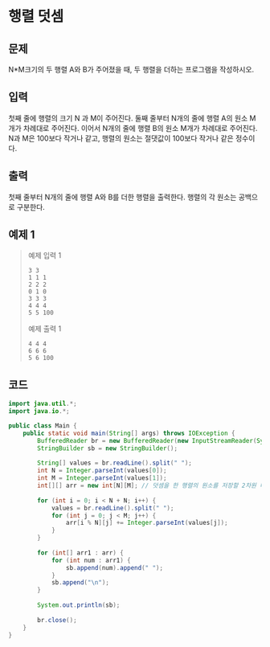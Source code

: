# 행렬 덧셈

## 문제
N*M크기의 두 행렬 A와 B가 주어졌을 때, 두 행렬을 더하는 프로그램을 작성하시오.

## 입력
첫째 줄에 행렬의 크기 N 과 M이 주어진다. 둘째 줄부터 N개의 줄에 행렬 A의 원소 M개가 차례대로 주어진다. 이어서 N개의 줄에 행렬 B의 원소 M개가 차례대로 주어진다. N과 M은 100보다 작거나 같고, 행렬의 원소는 절댓값이 100보다 작거나 같은 정수이다.

## 출력
첫째 줄부터 N개의 줄에 행렬 A와 B를 더한 행렬을 출력한다. 행렬의 각 원소는 공백으로 구분한다.

## 예제 1

> 예제 입력 1
> ```
> 3 3
> 1 1 1
> 2 2 2
> 0 1 0
> 3 3 3
> 4 4 4
> 5 5 100
> ```
> 예제 출력 1
> ```
> 4 4 4
> 6 6 6
> 5 6 100
> ```


## 코드
```java
import java.util.*;
import java.io.*;

public class Main {
    public static void main(String[] args) throws IOException {
	    BufferedReader br = new BufferedReader(new InputStreamReader(System.in));
        StringBuilder sb = new StringBuilder();
        
        String[] values = br.readLine().split(" ");
        int N = Integer.parseInt(values[0]);
        int M = Integer.parseInt(values[1]);
        int[][] arr = new int[N][M]; // 덧셈을 한 행렬의 원소를 저장할 2차원 배열 생성
        
        for (int i = 0; i < N + N; i++) {
            values = br.readLine().split(" ");
            for (int j = 0; j < M; j++) {
                arr[i % N][j] += Integer.parseInt(values[j]);
            }
        }
        
        for (int[] arr1 : arr) {
            for (int num : arr1) {
                sb.append(num).append(" ");
            }
            sb.append("\n");
        }
        
        System.out.println(sb);
        
        br.close();
    }
}
```
